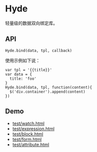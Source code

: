# Hyde

轻量级的数据双向绑定库。

## API

`Hyde.bind(data, tpl, callback)`

使用示例如下说：

    var tpl = '{{title}}'
    var data = {
      title: 'foo'
    }
    Hyde.bind(data, tpl, function(content){
      $('div.container').append(content)
    })

## Demo

* [test/watch.html](test/watch.html)
* [test/expression.html](test/expression.html?scrollIntoView)
* [test/block.html](test/block.html?scrollIntoView)
* [test/form.html](test/form.html?scrollIntoView)
* [test/attribute.html](test/attribute.html?scrollIntoView)